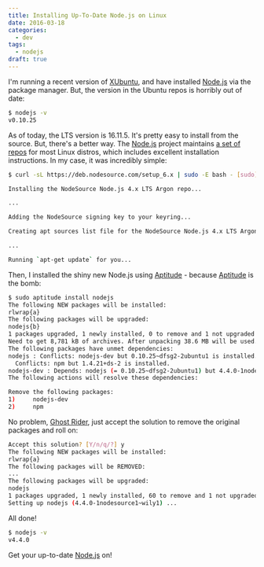 ```yaml
---
title: Installing Up-To-Date Node.js on Linux
date: 2016-03-18
categories:
  - dev
tags:
  - nodejs
draft: true
---
```


I'm running a recent version of [XUbuntu](http://xubuntu.org/), and have installed [Node.js](https://nodejs.org/en/) via
the package manager. But, the version in the Ubuntu repos is horribly out of date: <!--more-->

```bash
$ nodejs -v
v0.10.25
```

As of today, the LTS version is 16.11.5. It's pretty easy to install from the source. But, there's a better way. The
[Node.js](https://nodejs.org/en/) project maintains [a set of repos](https://github.com/nodesource/distributions) for
most Linux distros, which includes excellent installation instructions. In my case, it was incredibly simple:

```bash
$ curl -sL https://deb.nodesource.com/setup_6.x | sudo -E bash - [sudo] password for kenneth:

Installing the NodeSource Node.js 4.x LTS Argon repo...

...

Adding the NodeSource signing key to your keyring...

Creating apt sources list file for the NodeSource Node.js 4.x LTS Argon repo...

...

Running `apt-get update` for you...
```
Then, I installed the shiny new Node.js using [Aptitude](https://wiki.debian.org/Aptitude) - because
[Aptitude](https://wiki.debian.org/Aptitude) is the bomb:

```bash
$ sudo aptitude install nodejs
The following NEW packages will be installed:
rlwrap{a}
The following packages will be upgraded:
nodejs{b}
1 packages upgraded, 1 newly installed, 0 to remove and 1 not upgraded.
Need to get 8,781 kB of archives. After unpacking 38.6 MB will be used.
The following packages have unmet dependencies:
nodejs : Conflicts: nodejs-dev but 0.10.25~dfsg2-2ubuntu1 is installed.
  Conflicts: npm but 1.4.21+ds-2 is installed.
nodejs-dev : Depends: nodejs (= 0.10.25~dfsg2-2ubuntu1) but 4.4.0-1nodesource1~wily1 is to be installed.
The following actions will resolve these dependencies:

Remove the following packages:
1)     nodejs-dev
2)     npm
```
No problem, [Ghost Rider](https://en.wikipedia.org/wiki/Ghost_Rider_%28comics%29), just accept the solution to remove
the original packages and roll on:

```bash
Accept this solution? [Y/n/q/?] y
The following NEW packages will be installed:
rlwrap{a}
The following packages will be REMOVED:
...
The following packages will be upgraded:
nodejs
1 packages upgraded, 1 newly installed, 60 to remove and 1 not upgraded.
Setting up nodejs (4.4.0-1nodesource1~wily1) ...
```
All done!

```bash
$ nodejs -v
v4.4.0
```

Get your up-to-date [Node.js](https://nodejs.org/en/) on!
